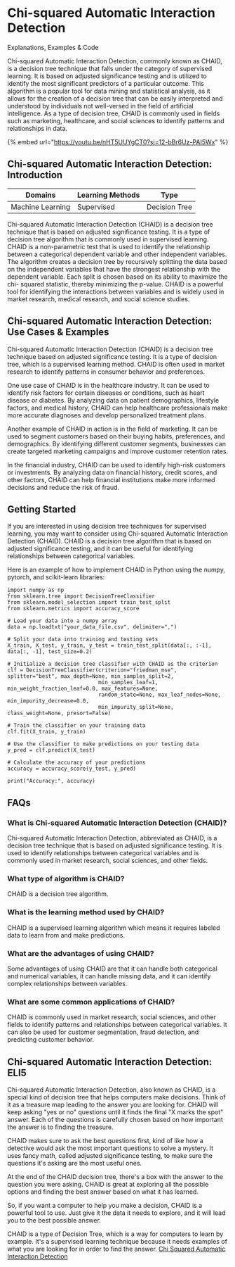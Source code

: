 # Chi-squared Automatic Interaction Detection

Explanations, Examples & Code

Chi-squared Automatic Interaction Detection, commonly known as CHAID, is a decision tree technique that falls under the category of supervised learning. It is based on adjusted significance testing and is utilized to identify the most significant predictors of a particular outcome. This algorithm is a popular tool for data mining and statistical analysis, as it allows for the creation of a decision tree that can be easily interpreted and understood by individuals not well-versed in the field of artificial intelligence. As a type of decision tree, CHAID is commonly used in fields such as marketing, healthcare, and social sciences to identify patterns and relationships in data.

{% embed url="https://youtu.be/nHT5UUYgCT0?si=12-bBr6Uz-PAI5Wx" %}

## Chi-squared Automatic Interaction Detection: Introduction

| Domains          | Learning Methods | Type          |
| ---------------- | ---------------- | ------------- |
| Machine Learning | Supervised       | Decision Tree |

Chi-squared Automatic Interaction Detection (CHAID) is a decision tree technique that is based on adjusted significance testing. It is a type of decision tree algorithm that is commonly used in supervised learning. CHAID is a non-parametric test that is used to identify the relationship between a categorical dependent variable and other independent variables. The algorithm creates a decision tree by recursively splitting the data based on the independent variables that have the strongest relationship with the dependent variable. Each split is chosen based on its ability to maximize the chi- squared statistic, thereby minimizing the p-value. CHAID is a powerful tool for identifying the interactions between variables and is widely used in market research, medical research, and social science studies.

## Chi-squared Automatic Interaction Detection: Use Cases & Examples

Chi-squared Automatic Interaction Detection (CHAID) is a decision tree technique based on adjusted significance testing. It is a type of decision tree, which is a supervised learning method. CHAID is often used in market research to identify patterns in consumer behavior and preferences.

One use case of CHAID is in the healthcare industry. It can be used to identify risk factors for certain diseases or conditions, such as heart disease or diabetes. By analyzing data on patient demographics, lifestyle factors, and medical history, CHAID can help healthcare professionals make more accurate diagnoses and develop personalized treatment plans.

Another example of CHAID in action is in the field of marketing. It can be used to segment customers based on their buying habits, preferences, and demographics. By identifying different customer segments, businesses can create targeted marketing campaigns and improve customer retention rates.

In the financial industry, CHAID can be used to identify high-risk customers or investments. By analyzing data on financial history, credit scores, and other factors, CHAID can help financial institutions make more informed decisions and reduce the risk of fraud.

## Getting Started

If you are interested in using decision tree techniques for supervised learning, you may want to consider using Chi-squared Automatic Interaction Detection (CHAID). CHAID is a decision tree algorithm that is based on adjusted significance testing, and it can be useful for identifying relationships between categorical variables.

Here is an example of how to implement CHAID in Python using the numpy, pytorch, and scikit-learn libraries:

```
import numpy as np
from sklearn.tree import DecisionTreeClassifier
from sklearn.model_selection import train_test_split
from sklearn.metrics import accuracy_score

# Load your data into a numpy array
data = np.loadtxt("your_data_file.csv", delimiter=",")

# Split your data into training and testing sets
X_train, X_test, y_train, y_test = train_test_split(data[:, :-1], data[:, -1], test_size=0.2)

# Initialize a decision tree classifier with CHAID as the criterion
clf = DecisionTreeClassifier(criterion="friedman_mse", splitter="best", max_depth=None, min_samples_split=2,
                             min_samples_leaf=1, min_weight_fraction_leaf=0.0, max_features=None,
                             random_state=None, max_leaf_nodes=None, min_impurity_decrease=0.0,
                             min_impurity_split=None, class_weight=None, presort=False)

# Train the classifier on your training data
clf.fit(X_train, y_train)

# Use the classifier to make predictions on your testing data
y_pred = clf.predict(X_test)

# Calculate the accuracy of your predictions
accuracy = accuracy_score(y_test, y_pred)

print("Accuracy:", accuracy)

```

## FAQs

### What is Chi-squared Automatic Interaction Detection (CHAID)?

Chi-squared Automatic Interaction Detection, abbreviated as CHAID, is a decision tree technique that is based on adjusted significance testing. It is used to identify relationships between categorical variables and is commonly used in market research, social sciences, and other fields.

### What type of algorithm is CHAID?

CHAID is a decision tree algorithm.

### What is the learning method used by CHAID?

CHAID is a supervised learning algorithm which means it requires labeled data to learn from and make predictions.

### What are the advantages of using CHAID?

Some advantages of using CHAID are that it can handle both categorical and numerical variables, it can handle missing data, and it can identify complex relationships between variables.

### What are some common applications of CHAID?

CHAID is commonly used in market research, social sciences, and other fields to identify patterns and relationships between categorical variables. It can also be used for customer segmentation, fraud detection, and predicting customer behavior.

## Chi-squared Automatic Interaction Detection: ELI5

Chi-squared Automatic Interaction Detection, also known as CHAID, is a special kind of decision tree that helps computers make decisions. Think of it as a treasure map leading to the answer you are looking for. CHAID will keep asking "yes or no" questions until it finds the final "X marks the spot" answer. Each of the questions is carefully chosen based on how important the answer is to finding the treasure.

CHAID makes sure to ask the best questions first, kind of like how a detective would ask the most important questions to solve a mystery. It uses fancy math, called adjusted significance testing, to make sure the questions it's asking are the most useful ones.

At the end of the CHAID decision tree, there's a box with the answer to the question you were asking. CHAID is great at exploring all the possible options and finding the best answer based on what it has learned.

So, if you want a computer to help you make a decision, CHAID is a powerful tool to use. Just give it the data it needs to explore, and it will lead you to the best possible answer.

CHAID is a type of Decision Tree, which is a way for computers to learn by example. It's a supervised learning technique because it needs examples of what you are looking for in order to find the answer. [Chi Squared Automatic Interaction Detection](https://serp.ai/chi-squared-automatic-interaction-detection/)
